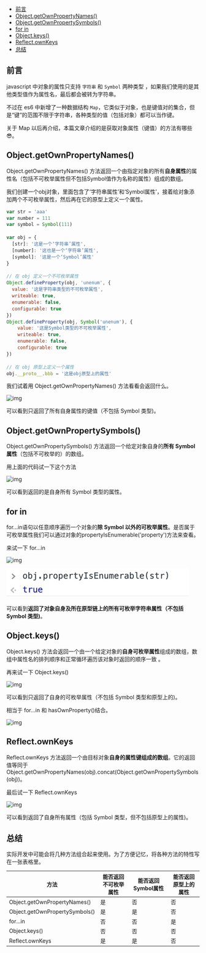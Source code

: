 - [前言](#%E5%89%8D%E8%A8%80)
- [Object.getOwnPropertyNames()](#objectgetownpropertynames)
- [Object.getOwnPropertySymbols()](#objectgetownpropertysymbols)
- [for in](#for-in)
- [Object.keys()](#objectkeys)
- [Reflect.ownKeys](#reflectownkeys)
- [总结](#%E6%80%BB%E7%BB%93)

## 前言

javascript 中对象的属性只支持 `字符串` 和 `Symbol` 两种类型 ，如果我们使用的是其他类型值作为属性名，最后都会被转为字符串。

不过在 es6 中新增了一种数据结构 `Map`，它类似于对象，也是键值对的集合，但是“键”的范围不限于字符串，各种类型的值（包括对象）都可以当作键。

关于 Map 以后再介绍，本篇文章介绍的是获取对象属性（键值）的方法有哪些😎。

## Object.getOwnPropertyNames()

Object.getOwnPropertyNames() 方法返回一个由指定对象的所有**自身属性**的属性名（包括不可枚举属性但不包括Symbol值作为名称的属性）组成的数组。

我们创建一个obj对象，里面包含了‘字符串属性’和‘Symbol属性’，接着给对象添加两个不可枚举属性，然后再在它的原型上定义一个属性。

```js
var str = 'aaa'
var number = 111
var symbol = Symbol(111)

var obj = {
  [str]: '这是一个‘字符串’属性',
  [number]: '这也是一个‘字符串’属性',
  [symbol]: '这是一个‘Symbol’属性'
}

// 在 obj 定义一个不可枚举属性
Object.defineProperty(obj, 'unenum', {
  value: '这是字符串类型的不可枚举属性',
  writeable: true,
  enumerable: false,
  configurable: true
})
Object.defineProperty(obj, Symbol('unenum'), {
    value: '这是Symbol类型的不可枚举属性',
    writeable: true,
    enumerable: false,
    configurable: true
})

// 在 obj 原型上定义一个属性
obj.__proto__.bbb = '这是obj原型上的属性'

```

我们试着用 Object.getOwnPropertyNames() 方法看看会返回什么。 

![img](https://p3-juejin.byteimg.com/tos-cn-i-k3u1fbpfcp/614de45068bd4c1393c756279d7b8fa8~tplv-k3u1fbpfcp-watermark.awebp) 

可以看到只返回了所有自身属性的键值（不包括 Symbol 类型)。

## Object.getOwnPropertySymbols()

Object.getOwnPropertySymbols() 方法返回一个给定对象自身的**所有 Symbol 属性**（包括不可枚举的）的数组。

用上面的代码试一下这个方法

 ![img](https://p3-juejin.byteimg.com/tos-cn-i-k3u1fbpfcp/616dc440a4b84a78aa577c8007443ebe~tplv-k3u1fbpfcp-watermark.awebp) 

可以看到返回的是自身所有 Symbol 类型的属性。

## for in

for...in语句以任意顺序遍历一个对象的**除 Symbol 以外的可枚举属性**。是否属于可枚举属性我们可以通过对象的propertyIsEnumerable('property')方法来查看。

来试一下 for...in 

![img](https://p3-juejin.byteimg.com/tos-cn-i-k3u1fbpfcp/b0290b7c80914ce29aee709ee57e5388~tplv-k3u1fbpfcp-watermark.awebp) 

![image-20220109162251688](https://github.com/JayFate/FE/blob/master/images/%E5%AF%B9%E8%B1%A1%E5%B1%9E%E6%80%A7.png?raw=true)





可以看到**返回了对象自身及所在原型链上的所有可枚举字符串属性（不包括 Symbol 类型)**。

## Object.keys()

Object.keys() 方法会返回一个由一个给定对象的**自身可枚举属性**组成的数组，数组中属性名的排列顺序和正常循环遍历该对象时返回的顺序一致 。

再来试一下 Object.keys()

 ![img](https://p1-juejin.byteimg.com/tos-cn-i-k3u1fbpfcp/16308742d1e64b81a21b0a33cc9a6219~tplv-k3u1fbpfcp-watermark.awebp) 

可以看到只返回了自身的可枚举属性（不包括 Symbol 类型和原型上的)。

相当于 for...in 和 hasOwnProperty()结合。

 ![img](https://p9-juejin.byteimg.com/tos-cn-i-k3u1fbpfcp/b1bcdcddcad941bf82f93618885cbeb5~tplv-k3u1fbpfcp-watermark.awebp)

## Reflect.ownKeys

Reflect.ownKeys 方法返回一个由目标对象**自身的属性键组成的数组**。它的返回值等同于 Object.getOwnPropertyNames(obj).concat(Object.getOwnPropertySymbols(obj))。

最后试一下 Reflect.ownKeys

![img](https://p1-juejin.byteimg.com/tos-cn-i-k3u1fbpfcp/7070e073724c46388080947cd4799b53~tplv-k3u1fbpfcp-watermark.awebp) 

可以看到返回了自身所有属性（包括 Symbol 类型，但不包括原型上的属性)。

## 总结

实际开发中可能会将几种方法组合起来使用。为了方便记忆，将各种方法的特性写在一张表格里。

| 方法                           | 能否返回不可枚举属性 | 能否返回Symbol属性 | 能否返回原型上的属性 |
| ------------------------------ | -------------------- | ------------------ | -------------------- |
| Object.getOwnPropertyNames()   | 是                   | 否                 | 否                   |
| Object.getOwnPropertySymbols() | 是                   | 是                 | 否                   |
| for...in                       | 否                   | 否                 | 是                   |
| Object.keys()                  | 否                   | 否                 | 否                   |
| Reflect.ownKeys                | 是                   | 是                 | 否                   |


